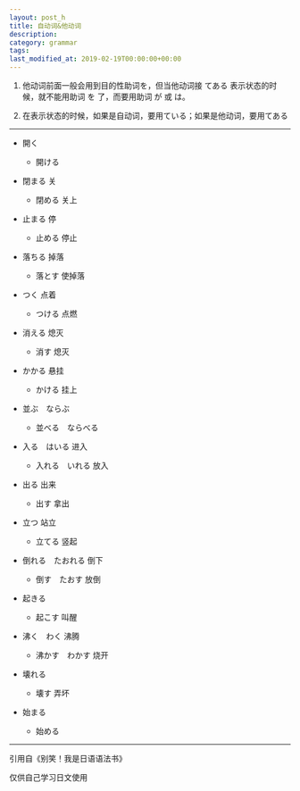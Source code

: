 ```yaml
---
layout: post_h
title: 自动词&他动词
description: 
category: grammar
tags: 
last_modified_at: 2019-02-19T00:00:00+00:00
---
```


1. 他动词前面一般会用到目的性助词を，但当他动词接 てある 表示状态的时候，就不能用助词 を 了，而要用助词 が 或 は。

2. 在表示状态的时候，如果是自动词，要用ている；如果是他动词，要用てある

<hr>

- 開く

    - 開ける

- 閉まる 关
    
    - 閉める 关上

- 止まる 停
    
    - 止める 停止

- 落ちる 掉落
    
    - 落とす 使掉落

- つく 点着
    
    - つける 点燃

- 消える 熄灭
    
    - 消す 熄灭

- かかる 悬挂
    
    - かける 挂上


- 並ぶ　ならぶ 
    
    - 並べる　ならべる

- 入る　はいる 进入
    
    - 入れる　いれる 放入

- 出る 出来
    
    - 出す 拿出

- 立つ 站立
    
    - 立てる 竖起

- 倒れる　たおれる 倒下
    
    - 倒す　たおす 放倒

- 起きる
    
    - 起こす 叫醒

- 沸く　わく 沸腾
    
    - 沸かす　わかす 烧开

- 壊れる
    
    - 壊す 弄坏

- 始まる
    
    - 始める



<hr>

引用自《别笑！我是日语语法书》

仅供自己学习日文使用
